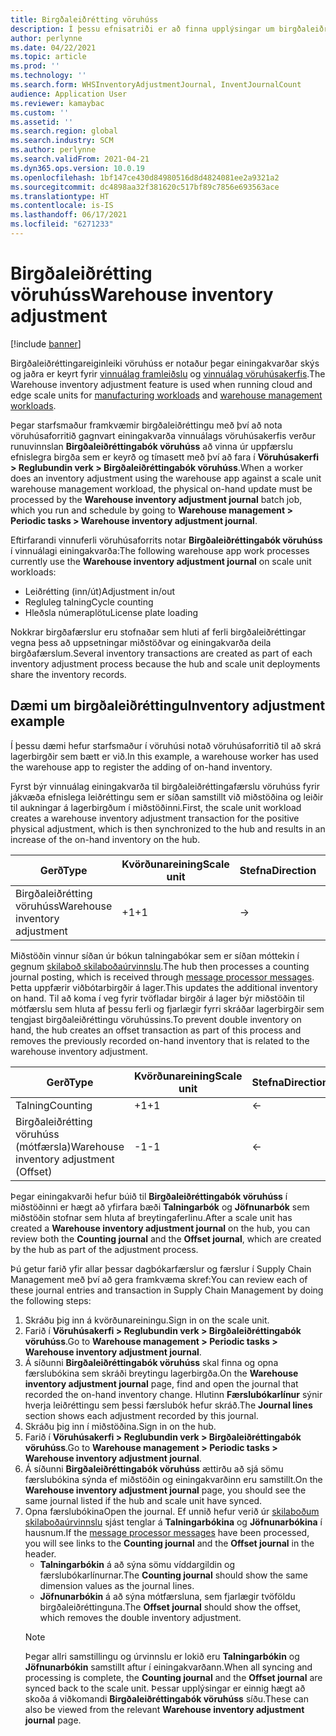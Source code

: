 ```yaml
---
title: Birgðaleiðrétting vöruhúss
description: Í þessu efnisatriði er að finna upplýsingar um birgðaleiðréttingabók vöruhúss og úrvinnslu þegar einingakvarðar eru notaðir.
author: perlynne
ms.date: 04/22/2021
ms.topic: article
ms.prod: ''
ms.technology: ''
ms.search.form: WHSInventoryAdjustmentJournal, InventJournalCount
audience: Application User
ms.reviewer: kamaybac
ms.custom: ''
ms.assetid: ''
ms.search.region: global
ms.search.industry: SCM
ms.author: perlynne
ms.search.validFrom: 2021-04-21
ms.dyn365.ops.version: 10.0.19
ms.openlocfilehash: 1bf147ce430d84980516d8d4824081ee2a9321a2
ms.sourcegitcommit: dc4898aa32f381620c517bf89c7856e693563ace
ms.translationtype: HT
ms.contentlocale: is-IS
ms.lasthandoff: 06/17/2021
ms.locfileid: "6271233"
---
```

# <a name="warehouse-inventory-adjustment"></a><span data-ttu-id="f19e9-103">Birgðaleiðrétting vöruhúss</span><span class="sxs-lookup"><span data-stu-id="f19e9-103">Warehouse inventory adjustment</span></span>

[!include [banner](../includes/banner.md)]

<span data-ttu-id="f19e9-104">Birgðaleiðréttingareiginleiki vöruhúss er notaður þegar einingakvarðar skýs og jaðra er keyrt fyrir [vinnuálag framleiðslu](cloud-edge-workload-manufacturing.md) og [vinnuálag vöruhúsakerfis](cloud-edge-workload-warehousing.md).</span><span class="sxs-lookup"><span data-stu-id="f19e9-104">The Warehouse inventory adjustment feature is used when running cloud and edge scale units for [manufacturing workloads](cloud-edge-workload-manufacturing.md) and [warehouse management workloads](cloud-edge-workload-warehousing.md).</span></span>

<span data-ttu-id="f19e9-105">Þegar starfsmaður framkvæmir birgðaleiðréttingu með því að nota vöruhúsaforritið gagnvart einingakvarða vinnuálags vöruhúsakerfis verður runuvinnslan **Birgðaleiðréttingabók vöruhúss** að vinna úr uppfærslu efnislegra birgða sem er keyrð og tímasett með því að fara í **Vöruhúsakerfi > Reglubundin verk > Birgðaleiðréttingabók vöruhúss**.</span><span class="sxs-lookup"><span data-stu-id="f19e9-105">When a worker does an inventory adjustment using the warehouse app against a scale unit warehouse management workload, the physical on-hand update must be processed by the **Warehouse inventory adjustment journal** batch job, which you run and schedule by going to **Warehouse management > Periodic tasks > Warehouse inventory adjustment journal**.</span></span>

<span data-ttu-id="f19e9-106">Eftirfarandi vinnuferli vöruhúsaforrits notar **Birgðaleiðréttingabók vöruhúss** í vinnuálagi einingakvarða:</span><span class="sxs-lookup"><span data-stu-id="f19e9-106">The following warehouse app work processes currently use the **Warehouse inventory adjustment journal** on scale unit workloads:</span></span>

- <span data-ttu-id="f19e9-107">Leiðrétting (inn/út)</span><span class="sxs-lookup"><span data-stu-id="f19e9-107">Adjustment in/out</span></span>
- <span data-ttu-id="f19e9-108">Regluleg talning</span><span class="sxs-lookup"><span data-stu-id="f19e9-108">Cycle counting</span></span>
- <span data-ttu-id="f19e9-109">Hleðsla númeraplötu</span><span class="sxs-lookup"><span data-stu-id="f19e9-109">License plate loading</span></span>

<span data-ttu-id="f19e9-110">Nokkrar birgðafærslur eru stofnaðar sem hluti af ferli birgðaleiðréttingar vegna þess að uppsetningar miðstöðvar og einingakvarða deila birgðafærslum.</span><span class="sxs-lookup"><span data-stu-id="f19e9-110">Several inventory transactions are created as part of each inventory adjustment process because the hub and scale unit deployments share the inventory records.</span></span>

## <a name="inventory-adjustment-example"></a><span data-ttu-id="f19e9-111">Dæmi um birgðaleiðréttingu</span><span class="sxs-lookup"><span data-stu-id="f19e9-111">Inventory adjustment example</span></span>

<span data-ttu-id="f19e9-112">Í þessu dæmi hefur starfsmaður í vöruhúsi notað vöruhúsaforritið til að skrá lagerbirgðir sem bætt er við.</span><span class="sxs-lookup"><span data-stu-id="f19e9-112">In this example, a warehouse worker has used the warehouse app to register the adding of on-hand inventory.</span></span>

<span data-ttu-id="f19e9-113">Fyrst býr vinnuálag einingakvarða til birgðaleiðréttingafærslu vöruhúss fyrir jákvæða efnislega leiðréttingu sem er síðan samstillt við miðstöðina og leiðir til aukningar á lagerbirgðum í miðstöðinni.</span><span class="sxs-lookup"><span data-stu-id="f19e9-113">First, the scale unit workload creates a warehouse inventory adjustment transaction for the positive physical adjustment, which is then synchronized to the hub and results in an increase of the on-hand inventory on the hub.</span></span>

| <span data-ttu-id="f19e9-114">Gerð</span><span class="sxs-lookup"><span data-stu-id="f19e9-114">Type</span></span>                                    | <span data-ttu-id="f19e9-115">Kvörðunareining</span><span class="sxs-lookup"><span data-stu-id="f19e9-115">Scale unit</span></span> | <span data-ttu-id="f19e9-116">Stefna</span><span class="sxs-lookup"><span data-stu-id="f19e9-116">Direction</span></span> | <span data-ttu-id="f19e9-117">Stöð</span><span class="sxs-lookup"><span data-stu-id="f19e9-117">Hub</span></span> |
|-----------------------------------------|------------|-----------|-----|
| <span data-ttu-id="f19e9-118">Birgðaleiðrétting vöruhúss</span><span class="sxs-lookup"><span data-stu-id="f19e9-118">Warehouse inventory adjustment</span></span>          | <span data-ttu-id="f19e9-119">+1</span><span class="sxs-lookup"><span data-stu-id="f19e9-119">+1</span></span>         | ->        | <span data-ttu-id="f19e9-120">+1</span><span class="sxs-lookup"><span data-stu-id="f19e9-120">+1</span></span>  |

<span data-ttu-id="f19e9-121">Miðstöðin vinnur síðan úr bókun talningabókar sem er síðan móttekin í gegnum [skilaboð skilaboðaúrvinnslu](cloud-edge-message-processor-messages.md).</span><span class="sxs-lookup"><span data-stu-id="f19e9-121">The hub then processes a counting journal posting, which is received through [message processor messages](cloud-edge-message-processor-messages.md).</span></span> <span data-ttu-id="f19e9-122">Þetta uppfærir viðbótarbirgðir á lager.</span><span class="sxs-lookup"><span data-stu-id="f19e9-122">This updates the additional inventory on hand.</span></span> <span data-ttu-id="f19e9-123">Til að koma í veg fyrir tvöfladar birgðir á lager býr miðstöðin til mótfærslu sem hluta af þessu ferli og fjarlægir fyrri skráðar lagerbirgðir sem tengjast birgðaleiðréttingu vöruhússins.</span><span class="sxs-lookup"><span data-stu-id="f19e9-123">To prevent double inventory on hand, the hub creates an offset transaction as part of this process and removes the previously recorded on-hand inventory that is related to the warehouse inventory adjustment.</span></span>

| <span data-ttu-id="f19e9-124">Gerð</span><span class="sxs-lookup"><span data-stu-id="f19e9-124">Type</span></span>                                    | <span data-ttu-id="f19e9-125">Kvörðunareining</span><span class="sxs-lookup"><span data-stu-id="f19e9-125">Scale unit</span></span> | <span data-ttu-id="f19e9-126">Stefna</span><span class="sxs-lookup"><span data-stu-id="f19e9-126">Direction</span></span> | <span data-ttu-id="f19e9-127">Stöð</span><span class="sxs-lookup"><span data-stu-id="f19e9-127">Hub</span></span> |
|-----------------------------------------|------------|-----------|-----|
| <span data-ttu-id="f19e9-128">Talning</span><span class="sxs-lookup"><span data-stu-id="f19e9-128">Counting</span></span>                                | <span data-ttu-id="f19e9-129">+1</span><span class="sxs-lookup"><span data-stu-id="f19e9-129">+1</span></span>         | <-        | <span data-ttu-id="f19e9-130">+1</span><span class="sxs-lookup"><span data-stu-id="f19e9-130">+1</span></span>  |
| <span data-ttu-id="f19e9-131">Birgðaleiðrétting vöruhúss (mótfærsla)</span><span class="sxs-lookup"><span data-stu-id="f19e9-131">Warehouse inventory adjustment (Offset)</span></span> | <span data-ttu-id="f19e9-132">-1</span><span class="sxs-lookup"><span data-stu-id="f19e9-132">-1</span></span>         | <-        | <span data-ttu-id="f19e9-133">-1</span><span class="sxs-lookup"><span data-stu-id="f19e9-133">-1</span></span>  |

<span data-ttu-id="f19e9-134">Þegar einingakvarði hefur búið til **Birgðaleiðréttingabók vöruhúss** í miðstöðinni er hægt að yfirfara bæði **Talningarbók** og **Jöfnunarbók** sem miðstöðin stofnar sem hluta af breytingaferlinu.</span><span class="sxs-lookup"><span data-stu-id="f19e9-134">After a scale unit has created a **Warehouse inventory adjustment journal** on the hub, you can review both the **Counting journal** and the **Offset journal**, which are created by the hub as part of the adjustment process.</span></span>

<span data-ttu-id="f19e9-135">Þú getur farið yfir allar þessar dagbókarfærslur og færslur í Supply Chain Management með því að gera framkvæma skref:</span><span class="sxs-lookup"><span data-stu-id="f19e9-135">You can review each of these journal entries and transaction in Supply Chain Management by doing the following steps:</span></span>

1. <span data-ttu-id="f19e9-136">Skráðu þig inn á kvörðunareiningu.</span><span class="sxs-lookup"><span data-stu-id="f19e9-136">Sign in on the scale unit.</span></span>
1. <span data-ttu-id="f19e9-137">Farið í **Vöruhúsakerfi \> Reglubundin verk \> Birgðaleiðréttingabók vöruhúss**.</span><span class="sxs-lookup"><span data-stu-id="f19e9-137">Go to **Warehouse management \> Periodic tasks \> Warehouse inventory adjustment journal**.</span></span>
1. <span data-ttu-id="f19e9-138">Á síðunni **Birgðaleiðréttingabók vöruhúss** skal finna og opna færslubókina sem skráði breytingu lagerbirgða.</span><span class="sxs-lookup"><span data-stu-id="f19e9-138">On the **Warehouse inventory adjustment journal** page, find and open the journal that recorded the on-hand inventory change.</span></span> <span data-ttu-id="f19e9-139">Hlutinn **Færslubókarlínur** sýnir hverja leiðréttingu sem þessi færslubók hefur skráð.</span><span class="sxs-lookup"><span data-stu-id="f19e9-139">The **Journal lines** section shows each adjustment recorded by this journal.</span></span>
1. <span data-ttu-id="f19e9-140">Skráðu þig inn í miðstöðina.</span><span class="sxs-lookup"><span data-stu-id="f19e9-140">Sign in on the hub.</span></span>
1. <span data-ttu-id="f19e9-141">Farið í **Vöruhúsakerfi \> Reglubundin verk \> Birgðaleiðréttingabók vöruhúss**.</span><span class="sxs-lookup"><span data-stu-id="f19e9-141">Go to **Warehouse management \> Periodic tasks \> Warehouse inventory adjustment journal**.</span></span>
1. <span data-ttu-id="f19e9-142">Á síðunni **Birgðaleiðréttingabók vöruhúss** ættirðu að sjá sömu færslubókina sýnda ef miðstöðin og einingakvarðinn eru samstillt.</span><span class="sxs-lookup"><span data-stu-id="f19e9-142">On the **Warehouse inventory adjustment journal** page, you should see the same journal listed if the hub and scale unit have synced.</span></span>
1. <span data-ttu-id="f19e9-143">Opna færslubókina</span><span class="sxs-lookup"><span data-stu-id="f19e9-143">Open the journal.</span></span> <span data-ttu-id="f19e9-144">Ef unnið hefur verið úr [skilaboðum skilaboðaúrvinnslu](cloud-edge-message-processor-messages.md) sjást tenglar á **Talningarbókina** og **Jöfnunarbókina** í hausnum.</span><span class="sxs-lookup"><span data-stu-id="f19e9-144">If the [message processor messages](cloud-edge-message-processor-messages.md) have been processed, you will see links to the **Counting journal** and the **Offset journal** in the header.</span></span>
    - <span data-ttu-id="f19e9-145">**Talningarbókin** á að sýna sömu víddargildin og færslubókarlínurnar.</span><span class="sxs-lookup"><span data-stu-id="f19e9-145">The **Counting journal** should show the same dimension values as the journal lines.</span></span>
    - <span data-ttu-id="f19e9-146">**Jöfnunarbókin** á að sýna mótfærsluna, sem fjarlægir tvöföldu birgðaleiðréttinguna.</span><span class="sxs-lookup"><span data-stu-id="f19e9-146">The **Offset journal** should show the offset, which removes the double inventory adjustment.</span></span>
    > [!NOTE]
    > <span data-ttu-id="f19e9-147">Þegar allri samstillingu og úrvinnslu er lokið eru **Talningarbókin** og **Jöfnunarbókin** samstillt aftur í einingakvarðann.</span><span class="sxs-lookup"><span data-stu-id="f19e9-147">When all syncing and processing is complete, the **Counting journal** and the **Offset journal** are synced back to the scale unit.</span></span> <span data-ttu-id="f19e9-148">Þessar upplýsingar er einnig hægt að skoða á viðkomandi **Birgðaleiðréttingabók vöruhúss** síðu.</span><span class="sxs-lookup"><span data-stu-id="f19e9-148">These can also be viewed from the relevant **Warehouse inventory adjustment journal** page.</span></span>
